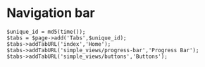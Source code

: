 # Navigation bar

    $unique_id = md5(time());
    $tabs = $page->add('Tabs',$unique_id);
    $tabs->addTabURL('index','Home');
    $tabs->addTabURL('simple_views/progress-bar','Progress Bar');
    $tabs->addTabURL('simple_views/buttons','Buttons');